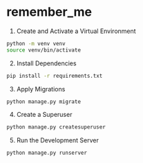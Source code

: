 # remember_me

1. Create and Activate a Virtual Environment
```sh
python -m venv venv
source venv/bin/activate
```

2. Install Dependencies
```sh
pip install -r requirements.txt
```

3. Apply Migrations
```sh
python manage.py migrate
```

4. Create a Superuser
```sh
python manage.py createsuperuser
```

5. Run the Development Server
```sh
python manage.py runserver
```